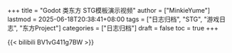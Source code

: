 +++
title = "Godot 类东方 STG模板演示视频"
author = ["MinkieYume"]
lastmod = 2025-06-18T20:38:41+08:00
tags = ["日志归档", "STG", "游戏日志", "东方Project"]
categories = ["日志归档"]
draft = false
toc = true
+++

{{< bilibili BV1vG411g7BW >}}
